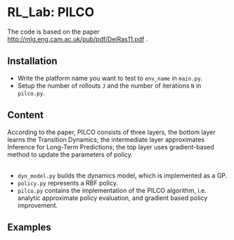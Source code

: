 # RL_Lab: PILCO
The code is based on the paper http://mlg.eng.cam.ac.uk/pub/pdf/DeiRas11.pdf  . <br>
## Installation
* Write the platform name you want to test to `env_name` in `main.py`.<br>
* Setup the number of rollouts `J` and the number of iterations `N` in `pilco.py`.<br>
## Content
According to the paper, PILCO consists of three layers, the bottom layer learns the Transition Dynamics; the intermediate layer approximates Inference for Long-Term Predictions; the top layer uses gradient-based method to update the parameters of policy.
<br>
<br>
* `dyn_model.py` builds the dynamics model, which is implemented as a GP. <br>
* `policy.py` represents a RBF policy. <br>
* `pilco.py` contains the implementation of the PILCO algorithm, i.e. analytic approximate policy evaluation, and gradient based policy improvement.<br>

## Examples
